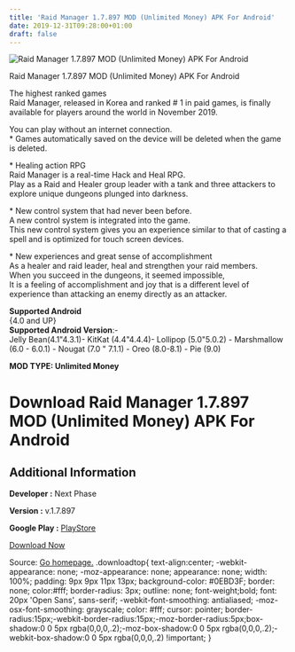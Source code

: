 ```yaml
---
title: 'Raid Manager 1.7.897 MOD (Unlimited Money) APK For Android'
date: 2019-12-31T09:28:00+01:00
draft: false
---
```


![Raid Manager 1.7.897 MOD (Unlimited Money) APK For Android](https://i2.wp.com/apkhome.net/wp-content/uploads/2019/12/Raid-Manager-1.7.897-MOD-Unlimited-Money.png "Raid Manager 1.7.897 MOD (Unlimited Money) APK For Android")

  

Raid Manager 1.7.897 MOD (Unlimited Money) APK For Android

The highest ranked games  
Raid Manager, released in Korea and ranked # 1 in paid games, is finally available for players around the world in November 2019.

You can play without an internet connection.  
\* Games automatically saved on the device will be deleted when the game is deleted.

\* Healing action RPG  
Raid Manager is a real-time Hack and Heal RPG.  
Play as a Raid and Healer group leader with a tank and three attackers to explore unique dungeons plunged into darkness.

\* New control system that had never been before.  
A new control system is integrated into the game.  
This new control system gives you an experience similar to that of casting a spell and is optimized for touch screen devices.

\* New experiences and great sense of accomplishment  
As a healer and raid leader, heal and strengthen your raid members.  
When you succeed in the dungeons, it seemed impossible,  
It is a feeling of accomplishment and joy that is a different level of experience than attacking an enemy directly as an attacker.

**Supported Android**  
{4.0 and UP}  
**Supported Android Version**:-  
Jelly Bean(4.1"4.3.1)- KitKat (4.4"4.4.4)- Lollipop (5.0"5.0.2) - Marshmallow (6.0 - 6.0.1) - Nougat (7.0 " 7.1.1) - Oreo (8.0-8.1) - Pie (9.0)

**MOD TYPE: Unlimited Money**

Download Raid Manager 1.7.897 MOD (Unlimited Money) APK For Android
===================================================================

Additional Information
----------------------

**Developer :** Next Phase

**Version :** v.1.7.897

**Google Play :** [PlayStore](https://play.google.com/store/apps/details?id=com.NextPhase.RaidManager)

  

[Download Now](https://store4app.co/post/raid-manager-1-7-897-mod-unlimited-money-apk-for-android_1577780533)

  
Source: [Go homepage.](https://store4app.co/post/raid-manager-1-7-897-mod-unlimited-money-apk-for-android_1577780533) .downloadtop{ text-align:center; -webkit-appearance: none; -moz-appearance: none; appearance: none; width: 100%; padding: 9px 9px 11px 13px; background-color: #0EBD3F; border: none; color:#fff; border-radius: 3px; outline: none; font-weight;bold; font: 20px 'Open Sans', sans-serif; -webkit-font-smoothing: antialiased; -moz-osx-font-smoothing: grayscale; color: #fff; cursor: pointer; border-radius:15px;-webkit-border-radius:15px;-moz-border-radius:5px;box-shadow:0 0 5px rgba(0,0,0,.2);-moz-box-shadow:0 0 5px rgba(0,0,0,.2);-webkit-box-shadow:0 0 5px rgba(0,0,0,.2) !important; }